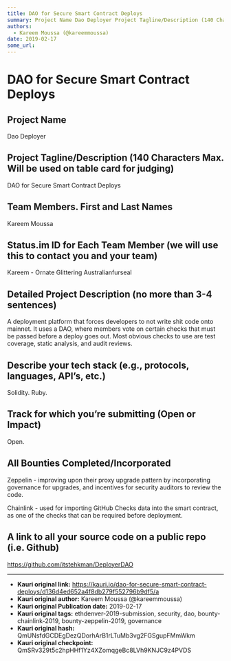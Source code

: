 ```yaml
---
title: DAO for Secure Smart Contract Deploys
summary: Project Name Dao Deployer Project Tagline/Description (140 Characters Max. Will be used on table card for judging) DAO for Secure Smart Contract Deploys Team Members. First and Last Names Kareem Moussa Status.im ID for Each Team Member (we will use this to contact you and your team) Kareem - Ornate Glittering Australianfurseal Detailed Project Description (no more than 3-4 sentences) A deployment platform that forces developers to not write shit code onto mainnet. It uses a DAO, where members vo
authors:
  - Kareem Moussa (@kareemmoussa)
date: 2019-02-17
some_url: 
---
```


# DAO for Secure Smart Contract Deploys



## Project Name

Dao Deployer

## Project Tagline/Description (140 Characters Max. Will be used on table card for judging)

DAO for Secure Smart Contract Deploys

## Team Members. First and Last Names

Kareem Moussa

## Status.im ID for Each Team Member (we will use this to contact you and your team)

Kareem - Ornate Glittering Australianfurseal

## Detailed Project Description (no more than 3-4 sentences)

A deployment platform that forces developers to not write shit code onto mainnet. It uses a DAO, where members vote on certain checks that must be passed before a deploy goes out. Most obvious checks to use are test coverage, static analysis, and audit reviews.

## Describe your tech stack (e.g., protocols, languages, API’s, etc.)

Solidity. Ruby. 

## Track for which you’re submitting (Open or Impact)

Open.

## All Bounties Completed/Incorporated

Zeppelin - improving upon their proxy upgrade pattern by incorporating governance for upgrades, and incentives for security auditors to review the code.

Chainlink - used for importing GitHub Checks data into the smart contract, as one of the checks that can be required before deployment.

## A link to all your source code on a public repo (i.e. Github)

https://github.com/itstehkman/DeployerDAO





---

- **Kauri original link:** https://kauri.io/dao-for-secure-smart-contract-deploys/d136d4ed652a4f8db279f552796b9df5/a
- **Kauri original author:** Kareem Moussa (@kareemmoussa)
- **Kauri original Publication date:** 2019-02-17
- **Kauri original tags:** ethdenver-2019-submission, security, dao, bounty-chainlink-2019, bounty-zeppelin-2019, governance
- **Kauri original hash:** QmUNsfdGCDEgDezQDorhArB1rLTuMb3vg2FGSgupFMmWkm
- **Kauri original checkpoint:** QmSRv329t5c2hpHHf1Yz4XZomqgeBc8LVh9KNJC9z4PVDS



